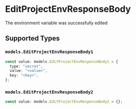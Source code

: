 # EditProjectEnvResponseBody

The environment variable was successfully edited


## Supported Types

### `models.EditProjectEnvResponseBody1`

```typescript
const value: models.EditProjectEnvResponseBody1 = {
  type: "secret",
  value: "<value>",
  key: "<key>",
};
```

### `models.EditProjectEnvResponseBody2`

```typescript
const value: models.EditProjectEnvResponseBody2 = {};
```


